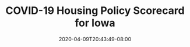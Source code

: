 ---
title: "COVID-19 Housing Policy Scorecard for Iowa"
date: 2020-04-09T20:43:49-08:00
layout: single
type: covid-policy-rankings
state_abbrev: ia # use state abbreviation.
state_title: Iowa
photoCredit:
hasSubnav: true
fbImage: /images/assets/covid-eviction-policies-social.jpg
twImage: /images/assets/covid-eviction-policies-social.jpg
socialDescription: COVID-19 Housing Policy Scorecard for Iowa
description: See how Iowa ranks in our nationwide scorecard of housing policies in response to COVID-19.
url: /covid-policy-scorecard/ia
aliases:
    - /covid-policy-scorecard/ia
    - /covid-policy-scorecard/iowa
    - /es/covid-policy-scorecard/ia
    - /es/covid-policy-scorecard/iowa
---